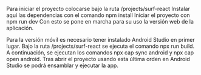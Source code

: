 Para iniciar el proyecto colocarse bajo la ruta /projects/surf-react
Instalar aquí las dependencias con el comando npm install
Iniciar el proyecto con npm run dev
Con esto se pone en marcha para su uso la versión web de la aplicación.

Para la versión móvil es necesario tener instalado Android Studio en primer lugar.
Bajo la ruta /projects/surf-react se ejecuta el comando npx run build.
A continuación, se ejecutan los comandos npx cap sync android y npx cap open android.
Tras abrir el proyecto usando esta última orden en Android Studio se podrá ensamblar y ejecutar la app.
